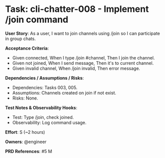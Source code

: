 # Task: cli-chatter-008 - Implement /join command

**User Story**: As a user, I want to join channels using /join so I can participate in group chats.

**Acceptance Criteria**:
- Given connected, When I type /join #channel, Then I join the channel.
- Given not joined, When I send message, Then it's to current channel.
- Given invalid channel, When /join invalid, Then error message.

**Dependencies / Assumptions / Risks**:
- Dependencies: Tasks 003, 005.
- Assumptions: Channels created on join if not exist.
- Risks: None.

**Test Notes & Observability Hooks**:
- Test: Type /join, check joined.
- Observability: Log command usage.

**Effort**: S (~2 hours)

**Owners**: @engineer

**PRD References**: #5 M
